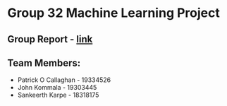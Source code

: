 # Group 32 Machine Learning Project

## Group Report - [link](https://docs.google.com/document/d/1-gsVuR3IqdtUZu5cBeyeYgEgo0b4Sva80B8jwHQo-4E/edit#heading=h.ubtthregjjhw)

## Team Members:
- Patrick O Callaghan - 19334526
- John Kommala - 19303445
- Sankeerth Karpe -  18318175
